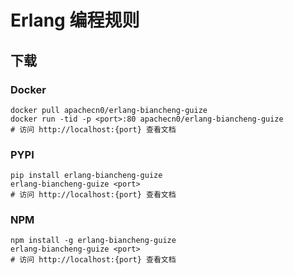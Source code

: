 # Erlang 编程规则

## 下载

### Docker

```
docker pull apachecn0/erlang-biancheng-guize
docker run -tid -p <port>:80 apachecn0/erlang-biancheng-guize
# 访问 http://localhost:{port} 查看文档
```

### PYPI

```
pip install erlang-biancheng-guize
erlang-biancheng-guize <port>
# 访问 http://localhost:{port} 查看文档
```

### NPM

```
npm install -g erlang-biancheng-guize
erlang-biancheng-guize <port>
# 访问 http://localhost:{port} 查看文档
```